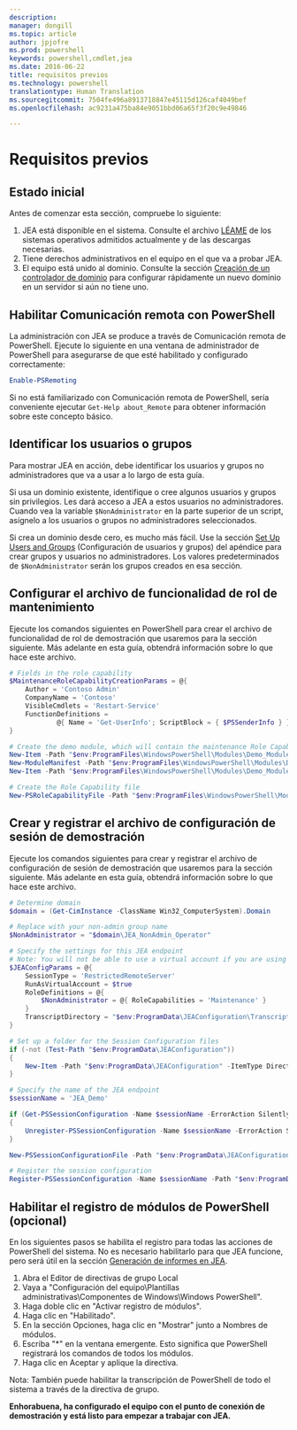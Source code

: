 ```yaml
---
description: 
manager: dongill
ms.topic: article
author: jpjofre
ms.prod: powershell
keywords: powershell,cmdlet,jea
ms.date: 2016-06-22
title: requisitos previos
ms.technology: powershell
translationtype: Human Translation
ms.sourcegitcommit: 7504fe496a8913718847e45115d126caf4049bef
ms.openlocfilehash: ac9231a475ba84e9051bbd06a65f3f20c9e49846

---
```


# Requisitos previos

## Estado inicial
Antes de comenzar esta sección, compruebe lo siguiente:

1. JEA está disponible en el sistema. Consulte el archivo [LÉAME](./README.md) de los sistemas operativos admitidos actualmente y de las descargas necesarias.
2. Tiene derechos administrativos en el equipo en el que va a probar JEA.
3. El equipo está unido al dominio.
Consulte la sección [Creación de un controlador de dominio](#creating-a-domain-controller) para configurar rápidamente un nuevo dominio en un servidor si aún no tiene uno.

## Habilitar Comunicación remota con PowerShell
La administración con JEA se produce a través de Comunicación remota de PowerShell.
Ejecute lo siguiente en una ventana de administrador de PowerShell para asegurarse de que esté habilitado y configurado correctamente:

```PowerShell
Enable-PSRemoting
```

Si no está familiarizado con Comunicación remota de PowerShell, sería conveniente ejecutar `Get-Help about_Remote` para obtener información sobre este concepto básico.

## Identificar los usuarios o grupos
Para mostrar JEA en acción, debe identificar los usuarios y grupos no administradores que va a usar a lo largo de esta guía.

Si usa un dominio existente, identifique o cree algunos usuarios y grupos sin privilegios.
Les dará acceso a JEA a estos usuarios no administradores.
Cuando vea la variable `$NonAdministrator` en la parte superior de un script, asígnelo a los usuarios o grupos no administradores seleccionados.

Si crea un dominio desde cero, es mucho más fácil.
Use la sección [Set Up Users and Groups](creating-a-domain-controller.md#set-up-users-and-groups) (Configuración de usuarios y grupos) del apéndice para crear grupos y usuarios no administradores.
Los valores predeterminados de `$NonAdministrator` serán los grupos creados en esa sección.

## Configurar el archivo de funcionalidad de rol de mantenimiento
Ejecute los comandos siguientes en PowerShell para crear el archivo de funcionalidad de rol de demostración que usaremos para la sección siguiente.
Más adelante en esta guía, obtendrá información sobre lo que hace este archivo.

```PowerShell
# Fields in the role capability
$MaintenanceRoleCapabilityCreationParams = @{
    Author = 'Contoso Admin'
    CompanyName = 'Contoso'
    VisibleCmdlets = 'Restart-Service'
    FunctionDefinitions =
            @{ Name = 'Get-UserInfo'; ScriptBlock = { $PSSenderInfo } }
}

# Create the demo module, which will contain the maintenance Role Capability File
New-Item -Path "$env:ProgramFiles\WindowsPowerShell\Modules\Demo_Module" -ItemType Directory
New-ModuleManifest -Path "$env:ProgramFiles\WindowsPowerShell\Modules\Demo_Module\Demo_Module.psd1"
New-Item -Path "$env:ProgramFiles\WindowsPowerShell\Modules\Demo_Module\RoleCapabilities" -ItemType Directory

# Create the Role Capability file
New-PSRoleCapabilityFile -Path "$env:ProgramFiles\WindowsPowerShell\Modules\Demo_Module\RoleCapabilities\Maintenance.psrc" @MaintenanceRoleCapabilityCreationParams
```

## Crear y registrar el archivo de configuración de sesión de demostración
Ejecute los comandos siguientes para crear y registrar el archivo de configuración de sesión de demostración que usaremos para la sección siguiente.
Más adelante en esta guía, obtendrá información sobre lo que hace este archivo.

```PowerShell
# Determine domain
$domain = (Get-CimInstance -ClassName Win32_ComputerSystem).Domain

# Replace with your non-admin group name
$NonAdministrator = "$domain\JEA_NonAdmin_Operator"

# Specify the settings for this JEA endpoint
# Note: You will not be able to use a virtual account if you are using WMF 5.0 on Windows 7 or Windows Server 2008 R2
$JEAConfigParams = @{
    SessionType = 'RestrictedRemoteServer'
    RunAsVirtualAccount = $true
    RoleDefinitions = @{
        $NonAdministrator = @{ RoleCapabilities = 'Maintenance' }
    }
    TranscriptDirectory = "$env:ProgramData\JEAConfiguration\Transcripts"
}

# Set up a folder for the Session Configuration files
if (-not (Test-Path "$env:ProgramData\JEAConfiguration"))
{
    New-Item -Path "$env:ProgramData\JEAConfiguration" -ItemType Directory
}

# Specify the name of the JEA endpoint
$sessionName = 'JEA_Demo'

if (Get-PSSessionConfiguration -Name $sessionName -ErrorAction SilentlyContinue)
{
    Unregister-PSSessionConfiguration -Name $sessionName -ErrorAction Stop
}

New-PSSessionConfigurationFile -Path "$env:ProgramData\JEAConfiguration\JEADemo.pssc" @JEAConfigParams

# Register the session configuration
Register-PSSessionConfiguration -Name $sessionName -Path "$env:ProgramData\JEAConfiguration\JEADemo.pssc"
```

## Habilitar el registro de módulos de PowerShell (opcional)
En los siguientes pasos se habilita el registro para todas las acciones de PowerShell del sistema.
No es necesario habilitarlo para que JEA funcione, pero será útil en la sección [Generación de informes en JEA](reporting-on-jea.md).

1. Abra el Editor de directivas de grupo Local
2. Vaya a "Configuración del equipo\Plantillas administrativas\Componentes de Windows\Windows PowerShell".
3. Haga doble clic en "Activar registro de módulos".
4. Haga clic en "Habilitado".
5. En la sección Opciones, haga clic en "Mostrar" junto a Nombres de módulos.
6. Escriba "\*" en la ventana emergente. Esto significa que PowerShell registrará los comandos de todos los módulos.
7. Haga clic en Aceptar y aplique la directiva.

Nota: También puede habilitar la transcripción de PowerShell de todo el sistema a través de la directiva de grupo.

**Enhorabuena, ha configurado el equipo con el punto de conexión de demostración y está listo para empezar a trabajar con JEA.**




<!--HONumber=Jul16_HO1-->


